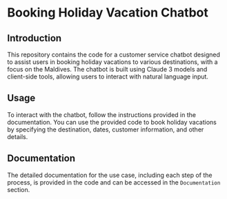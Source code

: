# Booking Holiday Vacation Chatbot

## Introduction
This repository contains the code for a customer service chatbot designed to assist users in booking holiday vacations to various destinations, with a focus on the Maldives. The chatbot is built using Claude 3 models and client-side tools, allowing users to interact with natural language input.

## Usage
To interact with the chatbot, follow the instructions provided in the documentation. You can use the provided code to book holiday vacations by specifying the destination, dates, customer information, and other details.

## Documentation
The detailed documentation for the use case, including each step of the process, is provided in the code and can be accessed in the `Documentation` section.

